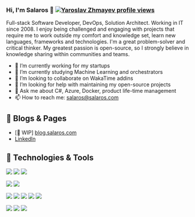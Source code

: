 ### Hi, I'm Salaros 👋 [![Yaroslav Zhmayev profile views](https://u8views.com/api/v1/github/profiles/675348/views/day-week-month-total-count.svg)](https://u8views.com/github/salaros)

Full-stack Software Developer, DevOps, Solution Architect. Working in IT since 2008.
I enjoy being challenged and engaging with projects that require me to work outside my comfort and knowledge set, learn new languages, frameworks and technologies. 
I'm a great problem-solver and critical thinker. 
My greatest passion is open-source, so I strongly believe in knowledge sharing within communities and teams.

- 🔭 I’m currently working for my startups
- 🌱 I’m currently studying Machine Learning and orchestrators
- 👯 I’m looking to collaborate on WakaTime addins
- 🤔 I’m looking for help with maintaining my open-source projects
- 💬 Ask me about C#, Azure, Docker, product life-time management
- 📫 How to reach me: salaros@salaros.com

## 📝 Blogs & Pages

- [🚧 WIP] [blog.salaros.com](https://blog.salaros.com/)
- [LinkedIn](https://www.linkedin.com/in/salaros/)

## 🔧 Technologies & Tools

![](https://img.shields.io/badge/ASP.NET%20Blazor-dotnet-informational?style=flat&logo=dotnet&logoColor=white&color=512bd4)
![](https://img.shields.io/badge/ES6%20Vue.js-JavaScript-informational?style=flat&logo=javascript&logoColor=f7df1e&color=f7df1e)
![](https://img.shields.io/badge/Wordpress%20Yii2-PHP-informational?style=flat&logo=php&logoColor=AEB2D5&color=AEB2D5)

![](https://img.shields.io/badge/Shell-Bash-informational?style=flat&logo=gnu-bash&logoColor=white&color=6aa6f8)
![](https://img.shields.io/badge/OS-Linux-informational?style=flat&logo=linux&logoColor=white&color=6aa6f8)

![](https://img.shields.io/badge/DB-PostgreSQL-informational?style=flat&logo=postgresql&logoColor=white&color=6aa6f8)
![](https://img.shields.io/badge/DB-MySQL-informational?style=flat&logo=mysql&logoColor=white&color=f29111)
![](https://img.shields.io/badge/DB-SQL%20Server-informational?style=flat&logo=microsoft&logoColor=white&color=512bd4)
![](https://img.shields.io/badge/DB-SQLite-informational?style=flat&logo=sqlite&logoColor=white&color=003C58)
![](https://img.shields.io/badge/DB-MongoDB-informational?style=flat&logo=mongodb&logoColor=green&color=green)

![](https://img.shields.io/badge/Docker%20Compose-Docker-informational?style=flat&logo=docker&logoColor=white&color=6aa6f8)
![](https://img.shields.io/badge/Azure%20Google-Kubernetes-informational?style=flat&logo=kubernetes&logoColor=white&color=6aa6f8)
![](https://img.shields.io/badge/Shell-Makefile-informational?style=flat&logo=cmake&logoColor=white&color=E95420)
